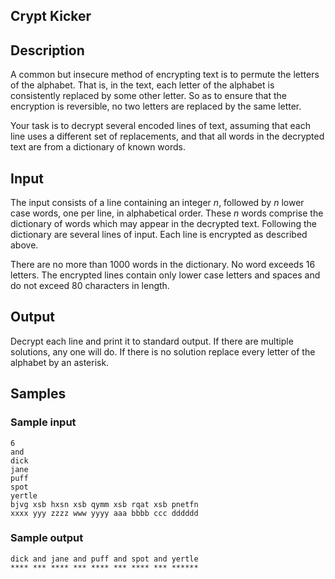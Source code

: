 Crypt Kicker
------------

## Description

A common but insecure method of encrypting text is to permute the letters of the alphabet. That is, in the text, each letter of the alphabet is consistently replaced by some other letter. So as to ensure that the encryption is reversible, no two letters are replaced by the same letter.

Your task is to decrypt several encoded lines of text, assuming that each line uses a different set of replacements, and that all words in the decrypted text are from a dictionary of known words.

## Input

The input consists of a line containing an integer *n*, followed by *n* lower case words, one per line, in alphabetical order. These *n* words comprise the dictionary of words which may appear in the decrypted text. Following the dictionary are several lines of input. Each line is encrypted as described above.

There are no more than 1000 words in the dictionary. No word exceeds 16 letters. The encrypted lines contain only lower case letters and spaces and do not exceed 80 characters in length.

## Output

Decrypt each line and print it to standard output. If there are multiple solutions, any one will do. If there is no solution replace every letter of the alphabet by an asterisk.

## Samples

### Sample input

```
6
and
dick
jane
puff
spot
yertle
bjvg xsb hxsn xsb qymm xsb rqat xsb pnetfn
xxxx yyy zzzz www yyyy aaa bbbb ccc dddddd
```

### Sample output

```
dick and jane and puff and spot and yertle
**** *** **** *** **** *** **** *** ******
```
